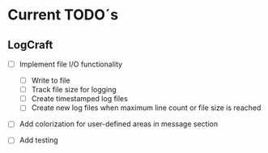 # Current TODO´s

## LogCraft

- [ ] Implement file I/O functionality
  - [ ] Write to file
  - [ ] Track file size for logging
  - [ ] Create timestamped log files
  - [ ] Create new log files when maximum line count or file size is reached
- [ ] Add colorization for user-defined areas in message section

- [ ] Add testing
